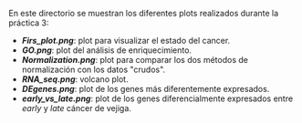 En este directorio se muestran los diferentes plots realizados durante la práctica 3:
- ***Firs_plot.png***: plot para visualizar el estado del cancer.
- ***GO.png***: plot del análisis de enriquecimiento.
- ***Normalization.png***: plot para comparar los dos métodos de normalización con los datos "crudos".
- ***RNA_seq.png***: volcano plot.
- ***DEgenes.png***: plot de los genes más diferentemente expresados.
- ***early_vs_late.png***: plot de los genes diferencialmente expresados entre *early* y *late* cáncer de vejiga.
